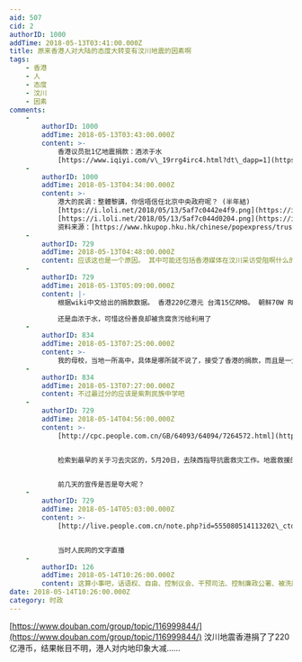```yaml
---
aid: 507
cid: 2
authorID: 1000
addTime: 2018-05-13T03:41:00.000Z
title: 原来香港人对大陆的态度大转变有汶川地震的因素啊
tags:
    - 香港
    - 人
    - 态度
    - 汶川
    - 因素
comments:
    -
        authorID: 1000
        addTime: 2018-05-13T03:43:00.000Z
        content: >-
            香港议员批1亿地震捐款：酒浓于水
            [https://www.iqiyi.com/v\_19rrg4irc4.html?dt\_dapp=1](https://www.iqiyi.com/v_19rrg4irc4.html?dt_dapp=1)
    -
        authorID: 1000
        addTime: 2018-05-13T04:34:00.000Z
        content: >-
            港大的民调：整體黎講，你信唔信任北京中央政府呢？ (半年結)
            [https://i.loli.net/2018/05/13/5af7c0442e4f9.png](https://i.loli.net/2018/05/13/5af7c0442e4f9.png)
            [https://i.loli.net/2018/05/13/5af7c044d0204.png](https://i.loli.net/2018/05/13/5af7c044d0204.png)
            资料来源：[https://www.hkupop.hku.hk/chinese/popexpress/trust/trustchigov/halfyr/datatables.html](https://www.hkupop.hku.hk/chinese/popexpress/trust/trustchigov/halfyr/datatables.html)
    -
        authorID: 729
        addTime: 2018-05-13T04:48:00.000Z
        content: 应该这也是一个原因。 其中可能还包括香港媒体在汶川采访受阻啊什么的吧。不过看看这个再看看北大，港大真是超北大几十条街
    -
        authorID: 729
        addTime: 2018-05-13T05:09:00.000Z
        content: |-
            根据wiki中文给出的捐款数据。 香港220亿港元 台湾15亿RMB。 朝鲜70W RMB

            还是血浓于水，可惜这份善良却被贪腐贪污给利用了
    -
        authorID: 834
        addTime: 2018-05-13T07:25:00.000Z
        content: >-
            我的母校，当地一所高中，具体是哪所就不说了，接受了香港的捐款，而且是一大笔。新建的教学楼和宿舍楼全是港方设计的，而且香港一直有派官员监督，差不多2011年才撤回，所以建筑质量有保障，捐款也得到很好的利用。当年竣工仪式香港还派来很多中学生一起庆祝，不过后来大陆和香港关系闹僵，学校就不让他们来了（台湾也差不多，之前会有互访，近几年也被停了）
    -
        authorID: 834
        addTime: 2018-05-13T07:27:00.000Z
        content: 不过最过分的应该是紫荆民族中学吧
    -
        authorID: 729
        addTime: 2018-05-14T04:56:00.000Z
        content: >-
            [http://cpc.people.com.cn/GB/64093/64094/7264572.html](http://cpc.people.com.cn/GB/64093/64094/7264572.html)


            检索到最早的关于习去灾区的，5月20日，去陕西指导抗震救灾工作。地震救援的黄金72小时已经过去了。


            前几天的宣传是否是夸大呢？
    -
        authorID: 729
        addTime: 2018-05-14T05:03:00.000Z
        content: >-
            [http://live.people.com.cn/note.php?id=555080514113202\_ctdzb\_001](http://live.people.com.cn/note.php?id=555080514113202_ctdzb_001)


            当时人民网的文字直播
    -
        authorID: 126
        addTime: 2018-05-14T10:26:00.000Z
        content: 这算小事吧，话语权、自由、控制议会、干预司法、控制廉政公署、被洗脑多年的大陆人士之喷、管控收购新闻业、、、。
date: 2018-05-14T10:26:00.000Z
category: 时政
---
```


[https://www.douban.com/group/topic/116999844/](https://www.douban.com/group/topic/116999844/) 汶川地震香港捐了了220亿港币，结果帐目不明，港人对内地印象大减……
